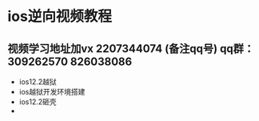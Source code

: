 # ios逆向视频教程
## 视频学习地址加vx 2207344074  (备注qq号) qq群：309262570 826038086
* ios12.2越狱
* ios越狱开发环境搭建
* ios12.2砸壳
* 

 
